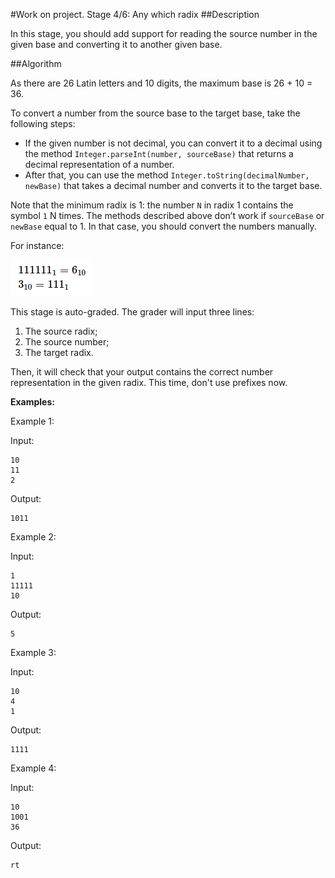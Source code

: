 #Work on project. Stage 4/6: Any which radix
##Description

In this stage, you should add support for reading the source number in the given base and converting it to another given base.

##Algorithm

As there are 26 Latin letters and 10 digits, the maximum base is 26 + 10 = 36.

To convert a number from the source base to the target base, take the following steps:

- If the given number is not decimal, you can convert it to a decimal using the method ```Integer.parseInt(number, sourceBase)``` that returns a decimal representation of a number.
- After that, you can use the method ```Integer.toString(decimalNumber, newBase)``` that takes a decimal number and converts it to the target base.

Note that the minimum radix is 1: the number ```N``` in radix 1 contains the symbol ```1``` N times. The methods described above don’t work if ```sourceBase``` or ```newBase``` equal to 1. In that case, you should convert the numbers manually.

For instance:

![img.png](img.png)

This stage is auto-graded. The grader will input three lines:

1. The source radix;
2. The source number;
3. The target radix.

Then, it will check that your output contains the correct number representation in the given radix. This time, don't use prefixes now.

**Examples:**

Example 1:

Input:

    10
    11
    2

Output:

    1011

Example 2:

Input:

    1
    11111
    10

Output:

    5

Example 3:

Input:

    10
    4
    1

Output:

    1111

Example 4:

Input:

    10
    1001
    36

Output:

    rt